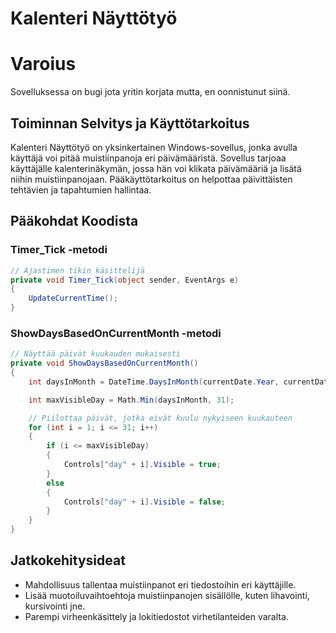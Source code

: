 # Kalenteri Näyttötyö

# Varoius
Sovelluksessa on bugi jota yritin korjata mutta, en oonnistunut siinä.

## Toiminnan Selvitys ja Käyttötarkoitus

Kalenteri Näyttötyö on yksinkertainen Windows-sovellus, jonka avulla käyttäjä voi pitää muistiinpanoja eri päivämääristä. Sovellus tarjoaa käyttäjälle kalenterinäkymän, jossa hän voi klikata päivämääriä ja lisätä niihin muistiinpanojaan. Pääkäyttötarkoitus on helpottaa päivittäisten tehtävien ja tapahtumien hallintaa.


## Pääkohdat Koodista

### Timer_Tick -metodi

```csharp
// Ajastimen tikin käsittelijä
private void Timer_Tick(object sender, EventArgs e)
{
    UpdateCurrentTime();
}
```

### ShowDaysBasedOnCurrentMonth -metodi

```csharp
// Näyttää päivät kuukauden mukaisesti
private void ShowDaysBasedOnCurrentMonth()
{
    int daysInMonth = DateTime.DaysInMonth(currentDate.Year, currentDate.Month);

    int maxVisibleDay = Math.Min(daysInMonth, 31);

    // Piilottaa päivät, jotka eivät kuulu nykyiseen kuukauteen
    for (int i = 1; i <= 31; i++)
    {
        if (i <= maxVisibleDay)
        {
            Controls["day" + i].Visible = true;
        }
        else
        {
            Controls["day" + i].Visible = false;
        }
    }
}
```

## Jatkokehitysideat

- Mahdollisuus tallentaa muistiinpanot eri tiedostoihin eri käyttäjille.
- Lisää muotoiluvaihtoehtoja muistiinpanojen sisällölle, kuten lihavointi, kursivointi jne.
- Parempi virheenkäsittely ja lokitiedostot virhetilanteiden varalta.

